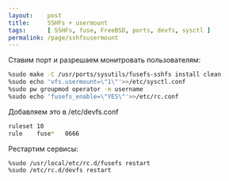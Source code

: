 ```yaml
---
layout:    post
title:     SSHFs + usermount
tags:      [ SSHFs, fuse, FreeBSD, ports, devfs, sysctl ]
permalink: /page/sshfsusermount
---
```


Ставим порт и разрешаем монитровать пользователям:

```bash
%sudo make -C /usr/ports/sysutils/fusefs-sshfs install clean
%sudo echo 'vfs.usermount=\"1\"'>>/etc/sysctl.conf
%sudo pw groupmod operator -m username
%sudo echo 'fusefs_enable=\"YES\"'>>/etc/rc.conf
```

Добавляем это в /etc/devfs.conf

```bash
ruleset 10
rule    fuse*   0666
```

Рестартим сервисы:

```bash
%sudo /usr/local/etc/rc.d/fusefs restart
%sudo /etc/rc.d/devfs restart
```
